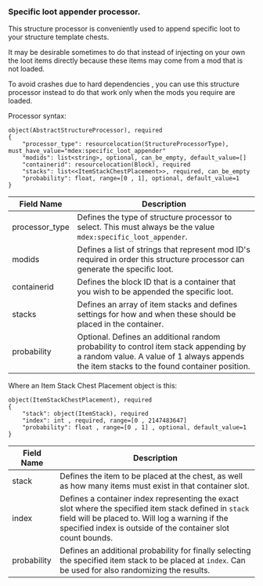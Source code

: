 

### Specific loot appender processor.

This structure processor is conveniently used to append specific loot to your structure template chests. 

It may be desirable sometimes to do that instead of injecting on your own the loot items directly because 
these items may come from a mod that is not loaded. 

To avoid crashes due to hard dependencies , you can use this structure processor instead to do that work only when the mods you require are loaded.

Processor syntax:

~~~
object(AbstractStructureProcessor), required
{
    "processor_type": resourcelocation(StructureProcessorType), must_have_value="mdex:specific_loot_appender"
    "modids": list<string>, optional, can_be_empty, default_value=[]
    "containerid": resourcelocation(Block), required
    "stacks": list<<ItemStackChestPlacement>>, required, can_be_empty 
    "probability": float, range=[0 , 1], optional, default_value=1
}
~~~

| Field Name     | Description                                                                                                                                                                        |
|----------------|------------------------------------------------------------------------------------------------------------------------------------------------------------------------------------|
| processor_type | Defines the type of structure processor to select. This must always be the value `mdex:specific_loot_appender`.                                                                    |
| modids         | Defines a list of strings that represent mod ID's required in order this structure processor can generate the specific loot.                                                       |  
| containerid    | Defines the block ID that is a container that you wish to be appended the specific loot.                                                                                           |
| stacks         | Defines an array of item stacks and defines settings for how and when these should be placed in the container.                                                                     |
| probability    | Optional. Defines an additional random probability to control item stack appending by a random value. A value of 1 always appends the item stacks to the found container position. |

Where an Item Stack Chest Placement object is this:

~~~
object(ItemStackChestPlacement), required
{
    "stack": object(ItemStack), required
    "index": int , required, range=[0 , 2147483647]
    "probability": float , range=[0 , 1] , optional, default_value=1
}
~~~

| Field Name     | Description                                                                                                                                                                                                               |
|----------------|---------------------------------------------------------------------------------------------------------------------------------------------------------------------------------------------------------------------------|
| stack          | Defines the item to be placed at the chest, as well as how many items must exist in that container slot.                                                                                                                  |
| index          | Defines a container index representing the exact slot where the specified item stack defined in `stack` field will be placed to. Will log a warning if the specified index is outside of the container slot count bounds. |
| probability    | Defines an additional probability for finally selecting the specified item stack to be placed at `index`. Can be used for also randomizing the results.                                                                   |


